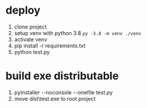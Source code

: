 # deploy

1. clone project
2. setup venv with python 3.8 `py -3.8 -m venv ./venv`
3. activate venv
4. pip install -r requirements.txt
5. python test.py

# build exe distributable

1. pyinstaller --noconsole --onefile test.py
2. move dist\test.exe to root project
